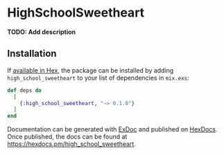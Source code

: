 # HighSchoolSweetheart

**TODO: Add description**

## Installation

If [available in Hex](https://hex.pm/docs/publish), the package can be installed
by adding `high_school_sweetheart` to your list of dependencies in `mix.exs`:

```elixir
def deps do
  [
    {:high_school_sweetheart, "~> 0.1.0"}
  ]
end
```

Documentation can be generated with [ExDoc](https://github.com/elixir-lang/ex_doc)
and published on [HexDocs](https://hexdocs.pm). Once published, the docs can
be found at <https://hexdocs.pm/high_school_sweetheart>.

